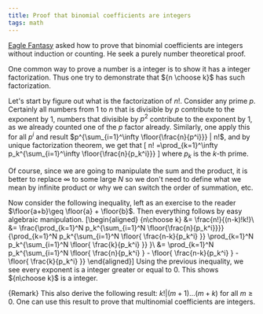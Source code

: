```yaml
---
title: Proof that binomial coefficients are integers 
tags: math
---
```


[Eagle Fantasy](http://www.eaglefantasy.com/) asked how to prove that binomial coefficients are integers without induction or counting. He seek a purely number theoretical proof.

One common way to prove a number is a integer is to show it has a integer factorization. Thus one try to demonstrate that ${n \choose k}$ has such factorization.

Let's start by figure out what is the factorization of $n!$. Consider any prime $p$. Certainly all numbers from $1$ to $n$ that is divisible by $p$ contribute to the exponent by $1$, numbers that divisible by $p^2$ contribute to the exponent by $1$, as we already counted one of the $p$ factor already. Similarly, one apply this for all $p^i$ and result $p^{\sum_{i=1}^\infty \floor{\frac{n}{p^i}}} | n!$, and by unique factorization theorem, we get that 
\[
n! =\prod_{k=1}^\infty p_k^{\sum_{i=1}^\infty \floor{\frac{n}{p_k^i}}} 
\]
where $p_k$ is the $k$-th prime.

Of course, since we are going to manipulate the sum and the product, it is better to replace $\infty$ to some large $N$ so we don't need to define what we mean by infinite product or why we can switch the order of summation, etc.

Now consider the following inequality, left as an exercise to the reader $\floor{a+b}\geq \floor{a} + \floor{b}$. Then everything follows by easy algebraic manipulation.
\[\begin{aligned}
{n\choose k} &= \frac{n!}{(n-k)!k!}\\
&= \frac{\prod_{k=1}^N p_k^{\sum_{i=1}^N \floor{\frac{n}{p_k^i}}}}{\prod_{k=1}^N p_k^{\sum_{i=1}^N \floor{ \frac{n-k}{p_k^i} }} \prod_{k=1}^N p_k^{\sum_{i=1}^N \floor{ \frac{k}{p_k^i} }} }\\
&= \prod_{k=1}^N p_k^{\sum_{i=1}^N \floor{ \frac{n}{p_k^i} } - \floor{ \frac{n-k}{p_k^i} } - \floor{ \frac{k}{p_k^i} }}
\end{aligned}\]
Using the previous inequality, we see every exponent is a integer greater or equal to $0$. This shows ${n\choose k}$ is a integer.

{Remark}
    This also derive the following result: $k!|(m+1)\ldots (m+k)$ for all $m\geq 0$. One can use this result to prove that multinomial coefficients are integers.